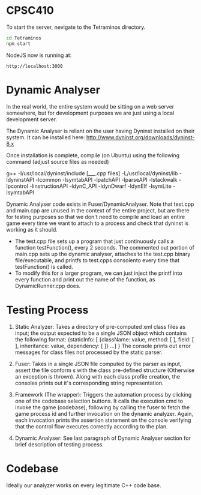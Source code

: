 CPSC410
=======

To start the server, nevigate to the Tetraminos directory.
```bash
cd Tetraminos
npm start
```
NodeJS now is running at:
```
http://localhost:3000
```
Dynamic Analyser
================

In the real world, the entire system would be sitting on a web server somewhere, but for development purposes we are just using a local development server.

The Dynamic Analyser is reliant on the user having Dyninst installed on their system. It can be installed here: http://www.dyninst.org/downloads/dyninst-8.x

Once installation is complete, compile (on Ubuntu) using the following command (adjust source files as needed)

g++ -I/usr/local/dyninst/include [___.cpp files] -L/usr/local/dyninst/lib -ldyninstAPI -lcommon -lsymtabAPI -lpatchAPI -lparseAPI -lstackwalk -lpcontrol -linstructionAPI -ldynC_API -ldynDwarf -ldynElf -lsymLite -lsymtabAPI

Dynamic Analyser code exists in Fuser/DynamicAnalyser. Note that test.cpp and main.cpp are unused in the context of the entire project, but are there for testing purposes so that we don't need to compile and load an entire game every time we want to attach to a process and check that dyninst is working as it should.
  - The test.cpp file sets up a program that just continuously calls a function testFunction(), every 2 seconds. The commented out portion of main.cpp sets up the dynamic analyser, attaches to the test.cpp binary file/executable, and printfs to test.cpps consolento every time that testFunction() is called. 
  - To modify this for a larger program, we can just inject the printf into every function and print out the name of the function, as DynamicRunner.cpp does.

Testing Process
================

1. Static Analyzer: Takes a directory of pre-computed xml class files as input; the output expected to be a single JSON object which contains the following format: {staticInfo: [ {className: value, method: [ ], field: [ ], inheritance: value, dependency: [ ]} ...] }
The console prints out error messages for class files not processed by the static parser.

2. Fuser: Takes in a single JSON file computed by the parser as input, assert the file conform s with the class pre-defined structure (Otherwise an exception is thrown). Along with each class profile creation, the consoles prints out it's corresponding string representation.

3. Framework (The wrapper): Triggers the automation process by clicking one of the 
codebase selection buttons. It calls the execution cmd to invoke the game (codebase), following by calling the fuser to fetch the game process id and further invocation on the dynamic analyzer. Again, each invocation prints the assertion statement on the console verifying that the control flow executes correctly according to the plan.

4. Dynamic Analyser: See last paragraph of Dynamic Analyser section for brief description of testing process.

Codebase
================
Ideally our analyzer works on every legitimate C++ code base.
